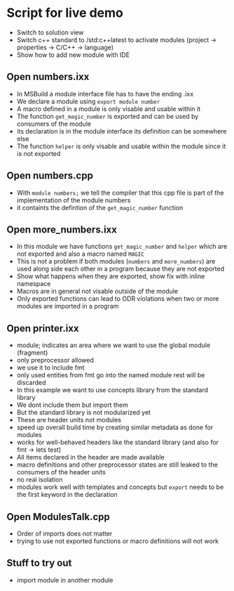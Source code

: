 # Script for live demo

* Switch to solution view
* Switch c++ standard to /std:c++latest to activate modules (project -> properties -> C/C++ -> language)
* Show how to add new module with IDE

## Open numbers.ixx

* In MSBuild a module interface file has to have the ending .ixx
* We declare a module using `export module number`
* A macro defined in a module is only visable and usable within it
* The function `get_magic_number` is exported and can be used by consumers of the module
* its declaration is in the module interface its definition can be somewhere else
* The function `helper` is only visable and usable within the module since it is not exported

## Open numbers.cpp

* With `module numbers;` we tell the compiler that this cpp file is part of the implementation of the module numbers
* it containts the defintion of the `get_magic_number` function

## Open more_numbers.ixx

* In this module we have functions `get_magic_number` and `helper` which are not exported and also a macro named `MAGIC`
* This is not a problem if both modules (`numbers` and `more_numbers`) are used along side each other in a program because they are not exported
* Show what happens when they are exported, show fix with inline namespace
* Macros are in general not visable outside of the module
* Only exported functions can lead to ODR violations when two or more modules are imported in a program

## Open printer.ixx

* module; indicates an area where we want to use the global module (fragment)
* only preprocessor allowed 
* we use it to include fmt
* only used entities from fmt go into the named module rest will be discarded 
* In this example we want to use concepts library from the standard library
* We dont include them but import them
* But the standard library is not modularized yet 
* These are header units not modules
* speed up overall build time by creating similar metadata as done for modules
* works for well-behaved headers like the standard library (and also for fmt -> lets test)
* All items declared in the header are made available
* macro definitions and other preprocessor states are still leaked to the consumers of the header units
* no real isolation
* modules work well with templates and concepts  but `export` needs to be the first keyword in the declaration

## Open ModulesTalk.cpp

* Order of imports does not matter
* trying to use not exported functions or macro definitions will not work

## Stuff to try out

* import module in another module